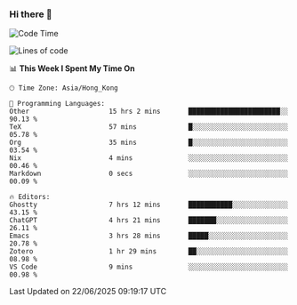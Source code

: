 ### Hi there 👋

<!--
**nicehiro/nicehiro** is a ✨ _special_ ✨ repository because its `README.md` (this file) appears on your GitHub profile.

Here are some ideas to get you started:

- 🔭 I’m currently working on ...
- 🌱 I’m currently learning ...
- 👯 I’m looking to collaborate on ...
- 🤔 I’m looking for help with ...
- 💬 Ask me about ...
- 📫 How to reach me: ...
- 😄 Pronouns: ...
- ⚡ Fun fact: ...
-->

<!--START_SECTION:waka-->
![Code Time](http://img.shields.io/badge/Code%20Time-744%20hrs%2042%20mins-blue)

![Lines of code](https://img.shields.io/badge/From%20Hello%20World%20I%27ve%20Written-1.7%20million%20lines%20of%20code-blue)

📊 **This Week I Spent My Time On** 

```text
🕑︎ Time Zone: Asia/Hong_Kong

💬 Programming Languages: 
Other                    15 hrs 2 mins       ███████████████████████░░   90.13 % 
TeX                      57 mins             █░░░░░░░░░░░░░░░░░░░░░░░░   05.78 % 
Org                      35 mins             █░░░░░░░░░░░░░░░░░░░░░░░░   03.54 % 
Nix                      4 mins              ░░░░░░░░░░░░░░░░░░░░░░░░░   00.46 % 
Markdown                 0 secs              ░░░░░░░░░░░░░░░░░░░░░░░░░   00.09 % 

🔥 Editors: 
Ghostty                  7 hrs 12 mins       ███████████░░░░░░░░░░░░░░   43.15 % 
ChatGPT                  4 hrs 21 mins       ███████░░░░░░░░░░░░░░░░░░   26.11 % 
Emacs                    3 hrs 28 mins       █████░░░░░░░░░░░░░░░░░░░░   20.78 % 
Zotero                   1 hr 29 mins        ██░░░░░░░░░░░░░░░░░░░░░░░   08.98 % 
VS Code                  9 mins              ░░░░░░░░░░░░░░░░░░░░░░░░░   00.98 % 
```


 Last Updated on 22/06/2025 09:19:17 UTC
<!--END_SECTION:waka-->
